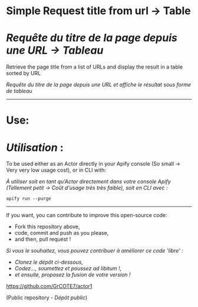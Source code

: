 # Simple Request title from url → Table

# *Requête du titre de la page depuis une URL → Tableau*

Retrieve the page title from a list of URLs and display the result in a table sorted by URL

*Requête du titre de la page depuis une URL et affiche le résultat sous forme de tableau*

---

# Use:
# *Utilisation* :

To be used either as an Actor directly in your Apify console (So small → Very very low usage cost), or in CLI with:

*À utiliser soit en tant qu'Actor directement dans votre console Apify (Tellement petit → Coût d'usage très très faible), soit en CLI avec :*

```
apify run --purge
```

---


If you want, you can contribute to improve this open-source code:
- Fork this repository above,
- code, commit and push as you please,
- and then, pull request !


*Si vous le souhaitez, vous pouvez contribuer à améliorer ce code 'libre' :*
- *Clonez le dépôt ci-dessous,*
- *Codez..., soumettez et poussez ad libitum !*,
- *et ensuite, proposez la fusion de votre version !*

https://github.com/GrCOTE7/actor1

(Public repository - *Dépôt public*)

